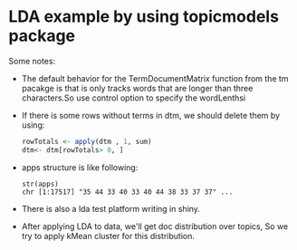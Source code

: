 






# LDA example by using topicmodels package

Some notes:

* The default behavior for the TermDocumentMatrix function from the tm pacakge is that is only tracks words that are longer than three characters.So use control option to specify the wordLenthsi
* If there is some rows without terms in dtm, we should delete them by using:      
  ```r
  rowTotals <- apply(dtm , 1, sum)
  dtm<- dtm[rowTotals> 0, ]
  ```
* apps structure is like following:

   ```
   str(apps)
   chr [1:17517] "35 44 33 40 33 40 44 38 33 37 37" ... 
   ```
* There is also a lda test platform writing in shiny. 
* After applying LDA to data, we'll get doc distribution over topics, So we try   to apply kMean cluster for this distribution. 
